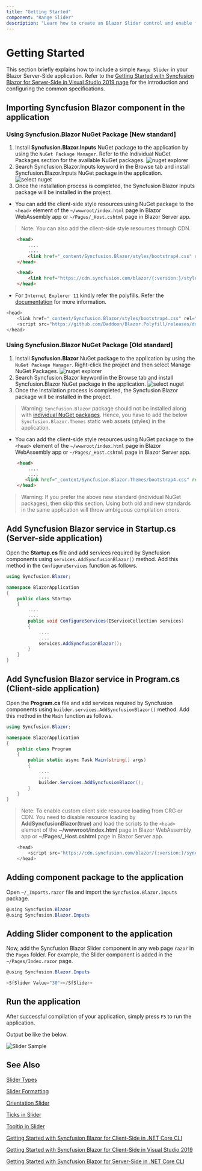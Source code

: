 ```yaml
---
title: "Getting Started"
component: "Range Slider"
description: "Learn how to create an Blazor Slider control and enable features like ticks, tooltip, limits in Blazor."
---
```


<!-- markdownlint-disable MD024 -->

# Getting Started

This section briefly explains how to include a simple `Range Slider` in your Blazor Server-Side application. Refer to the [Getting Started with Syncfusion Blazor for Server-Side in Visual Studio 2019 page](https://blazor.syncfusion.com/documentation/getting-started/server-side-blazor/) for the introduction and configuring the common specifications.

## Importing Syncfusion Blazor component in the application

### Using Syncfusion.Blazor NuGet Package [New standard]

1. Install **Syncfusion.Blazor.Inputs** NuGet package to the application by using the `NuGet Package Manager`. Refer to the Individual NuGet Packages section for the available NuGet packages.
![nuget explorer](images/nuget-explorer1.png)
2. Search Syncfusion.Blazor.Inputs keyword in the Browse tab and install Syncfusion.Blazor.Inputs NuGet package in the application.
![select nuget](images/individual-nuget.png)
3. Once the installation process is completed, the Syncfusion Blazor Inputs package will be installed in the project.

* You can add the client-side style resources using NuGet package to the `<head>` element of the `~/wwwroot/index.html` page in Blazor WebAssembly app or `~/Pages/_Host.cshtml` page in Blazor Server app.
>Note: You can also add the client-side style resources through CDN.

```html
    <head>
        ....
        ....
        <link href="_content/Syncfusion.Blazor/styles/bootstrap4.css" rel="stylesheet" />
    </head>
```

```html
    <head>
        <link href="https://cdn.syncfusion.com/blazor/{:version:}/styles/bootstrap4.css" rel="stylesheet" />
    </head>
```

* For `Internet Explorer 11` kindly refer the polyfills. Refer the [documentation](https://blazor.syncfusion.com/documentation/common/how-to/render-blazor-server-app-in-ie/) for more information.

```csharp
<head>
    <link href="_content/Syncfusion.Blazor/styles/bootstrap4.css" rel="stylesheet" />
    <script src="https://github.com/Daddoon/Blazor.Polyfill/releases/download/3.0.1/blazor.polyfill.min.js"></script>
</head>
```

### Using Syncfusion.Blazor NuGet Package [Old standard]

1. Install **Syncfusion.Blazor** NuGet package to the application by using the `NuGet Package Manager`. Right-click the project and then select Manage NuGet Packages.
![nuget explorer](images/nuget-explorer1.png)
2. Search Syncfusion.Blazor keyword in the Browse tab and install Syncfusion.Blazor NuGet package in the application.
![select nuget](images/select-nuget2.png)
3. Once the installation process is completed, the Syncfusion Blazor package will be installed in the project.
> Warning: `Syncfusion.Blazor` package should not be installed along with [individual NuGet packages](https://blazor.syncfusion.com/documentation/nuget-packages/). Hence, you have to add the below `Syncfusion.Blazor.Themes` static web assets (styles) in the application.

* You can add the client-side style resources using NuGet package to the `<head>` element of the `~/wwwroot/index.html` page in Blazor WebAssembly app or `~/Pages/_Host.cshtml` page in Blazor Server app.

```html
    <head>
        ....
        ....
       <link href="_content/Syncfusion.Blazor.Themes/bootstrap4.css" rel="stylesheet" />
    </head>
```

> Warning: If you prefer the above new standard (individual NuGet packages), then skip this section. Using both old and new standards in the same application will throw ambiguous compilation errors.

## Add Syncfusion Blazor service in Startup.cs (Server-side application)

Open the **Startup.cs** file and add services required by Syncfusion components using `services.AddSyncfusionBlazor()` method. Add this method in the `ConfigureServices` function as follows.

```csharp
using Syncfusion.Blazor;

namespace BlazorApplication
{
    public class Startup
    {
        ....
        ....
        public void ConfigureServices(IServiceCollection services)
        {
            ....
            ....
            services.AddSyncfusionBlazor();
        }
    }
}
```

## Add Syncfusion Blazor service in Program.cs (Client-side application)

Open the **Program.cs** file and add services required by Syncfusion components using `builder.services.AddSyncfusionBlazor()` method. Add this method in the `Main` function as follows.

```csharp
using Syncfusion.Blazor;

namespace BlazorApplication
{
    public class Program
    {
        public static async Task Main(string[] args)
        {
            ....
            ....
            builder.Services.AddSyncfusionBlazor();
        }
    }
}
```

>Note: To enable custom client side resource loading from CRG or CDN. You need to disable resource loading by  **AddSyncfusionBlazor(true)** and load the scripts to the `<head>` element of the **~/wwwroot/index.html** page in Blazor WebAssembly app or **~/Pages/_Host.cshtml** page in Blazor Server app.  

```csharp
    <head>
        <script src="https://cdn.syncfusion.com/blazor/{:version:}/syncfusion-blazor.min.js"></script>
    </head>
```

## Adding component package to the application

Open `~/_Imports.razor` file and import the `Syncfusion.Blazor.Inputs` package.

```csharp
@using Syncfusion.Blazor
@using Syncfusion.Blazor.Inputs
```

## Adding Slider component to the application

Now, add the Syncfusion Blazor Slider component in any web page `razor` in the `Pages` folder. For example, the Slider component is added in the `~/Pages/Index.razor` page.

```csharp
@using Syncfusion.Blazor.Inputs

<SfSlider Value="30"></SfSlider>
```

## Run the application

 After successful compilation of your application, simply press `F5` to run the application.

Output be like the below.

![Slider Sample](images/slider.gif)

## See Also

[Slider Types](./types)

[Slider Formatting](./format)

[Orientation Slider](./orientation)

[Ticks in Slider](./ticks)

[Tooltip in Slider](./tooltip)

[Getting Started with Syncfusion Blazor for Client-Side in .NET Core CLI](https://blazor.syncfusion.com/documentation/getting-started/blazor-webassembly-dotnet-cli/)

[Getting Started with Syncfusion Blazor for Client-Side in Visual Studio 2019](https://blazor.syncfusion.com/documentation/getting-started/blazor-webassembly/)

[Getting Started with Syncfusion Blazor for Server-Side in .NET Core CLI](https://blazor.syncfusion.com/documentation/getting-started/server-side-blazor-dotnet-cli/)